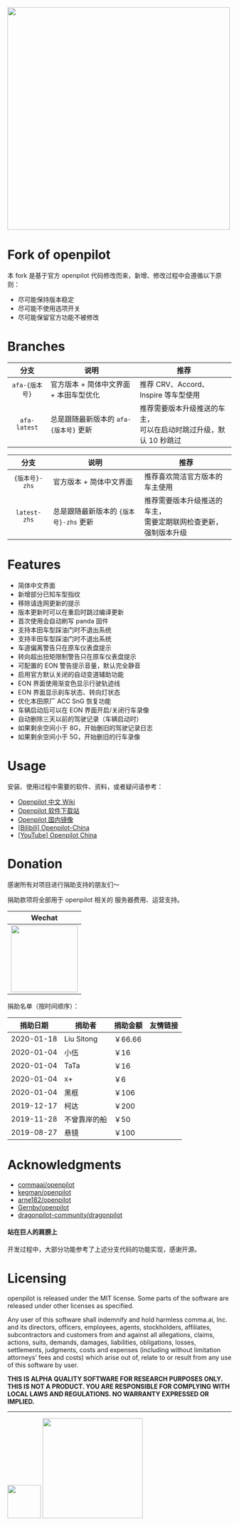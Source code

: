 <a href="#fork-preview"><img width="500" align="center" id="fork-preview" src="https://doc.sdut.me/files/afa_op.jpg"></a>

Fork of openpilot
=======================
本 fork 是基于官方 openpilot 代码修改而来，新增、修改过程中会遵循以下原则：

- 尽可能保持版本稳定
- 尽可能不使用选项开关
- 尽可能保留官方功能不被修改

Branches
=======================

| 分支 | 说明 |推荐|
| :---: | --- | --- |
| `afa-{版本号}`  | 官方版本 + 简体中文界面 + 本田车型优化|推荐 CRV、Accord、Inspire 等车型使用|
| `afa-latest`  | 总是跟随最新版本的 `afa-{版本号}` 更新 |推荐需要版本升级推送的车主，<br>可以在启动时跳过升级，默认 10 秒跳过|


| 分支 | 说明 |推荐|
| :---: | --- | --- |
| `{版本号}-zhs`  | 官方版本 + 简体中文界面 |推荐喜欢简洁官方版本的车主使用|
| `latest-zhs`  | 总是跟随最新版本的 `{版本号}-zhs` 更新 |推荐需要版本升级推送的车主，<br>需要定期联网检查更新，强制版本升级|


Features
=======================
 * 简体中文界面
 * 新增部分已知车型指纹
 * 移除请连网更新的提示
 * 版本更新时可以在重启时跳过编译更新
 * 首次使用会自动刷写 panda 固件
 * 支持本田车型踩油门时不退出系统
 * 支持丰田车型踩油门时不退出系统
 * 车道偏离警告只在原车仪表盘提示
 * 转向超出扭矩限制警告只在原车仪表盘提示
 * 可配置的 EON 警告提示音量，默认完全静音
 * 启用官方默认关闭的自动变道辅助功能
 * EON 界面使用渐变色显示行驶轨迹线
 * EON 界面显示刹车状态、转向灯状态
 * 优化本田原厂 ACC SnG 恢复功能
 * 车辆启动后可以在 EON 界面开启/关闭行车录像
 * 自动删除三天以前的驾驶记录（车辆启动时）
 * 如果剩余空间小于 8G，开始删旧的驾驶记录日志
 * 如果剩余空间小于 5G，开始删旧的行车录像


Usage
=======================
安装、使用过程中需要的软件、资料，或者疑问请参考：

- [Openpilot 中文 Wiki](https://doc.sdut.me/)
- [Openpilot 软件下载站](https://d.sdut.me/)
- [Openpilot 国内镜像](https://doc.sdut.me/mirror.html)
- [[Bilibili] Openpilot-China](https://space.bilibili.com/9843793)
- [[YouTube] Openpilot China](https://www.youtube.com/channel/UC79hb9uL4o3YsqFLnFZVzbA)


Donation
=======================

感谢所有对项目进行捐助支持的朋友们～

捐助款项将全部用于 openpilot 相关的 服务器费用、运营支持。

| Wechat | 
| :------: |
| <a href="#donation"><img width="150" src="https://doc.sdut.me/files/zan.jpg"> </a>| 

捐助名单（按时间顺序）：

| 捐助日期 | 捐助者 | 捐助金额 |友情链接|
| --- | --- | --- | --- |
| 2020-01-18 | Liu Sitong | ￥66.66 |
| 2020-01-04 | 小伍 | ￥16 |
| 2020-01-04 | TaTa | ￥16 |
| 2020-01-04 | x+ | ￥6 |
| 2020-01-04 | 黑框 | ￥106 |
| 2019-12-17 | 柯达 | ￥200 |
| 2019-11-28 | 不曾靠岸的船 | ￥50 |
| 2019-08-27 | 悬镜 | ￥100 |


Acknowledgments
=======================
* [commaai/openpilot](https://github.com/commaai/openpilot)
* [kegman/openpilot](https://github.com/kegman/openpilot)
* [arne182/openpilot](https://github.com/arne182/openpilot)
* [Gernby/openpilot](https://github.com/gernby/openpilot)
* [dragonpilot-community/dragonpilot](https://github.com/dragonpilot-community/dragonpilot)

#### 站在巨人的肩膀上

开发过程中，大部分功能参考了上述分支代码的功能实现，感谢开源。

Licensing
=======================

openpilot is released under the MIT license. Some parts of the software are released under other licenses as specified.

Any user of this software shall indemnify and hold harmless comma.ai, Inc. and its directors, officers, employees, agents, stockholders, affiliates, subcontractors and customers from and against all allegations, claims, actions, suits, demands, damages, liabilities, obligations, losses, settlements, judgments, costs and expenses (including without limitation attorneys’ fees and costs) which arise out of, relate to or result from any use of this software by user.

**THIS IS ALPHA QUALITY SOFTWARE FOR RESEARCH PURPOSES ONLY. THIS IS NOT A PRODUCT.
YOU ARE RESPONSIBLE FOR COMPLYING WITH LOCAL LAWS AND REGULATIONS.
NO WARRANTY EXPRESSED OR IMPLIED.**

---

<img src="https://d1qb2nb5cznatu.cloudfront.net/startups/i/1061157-bc7e9bf3b246ece7322e6ffe653f6af8-medium_jpg.jpg?buster=1458363130" width="75"></img> <img src="https://cdn-images-1.medium.com/max/1600/1*C87EjxGeMPrkTuVRVWVg4w.png" width="225"></img>
